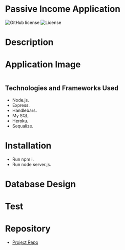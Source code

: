 # Passive Income Application
![GitHub license](https://img.shields.io/badge/Made%20by-%40Eng.JordanNaei-orange)
![License](https://img.shields.io/badge/License-ISC-blue.svg "License Badge")

# Description


# Application Image
![]()

## Technologies and Frameworks Used
- Node.js.
- Express.
- Handlebars.
- My SQL.
- Heroku.
- Sequalize.


# Installation
- Run npm i.
- Run node server.js.

# Database Design


# Test


# Repository

- [Project Repo]()

